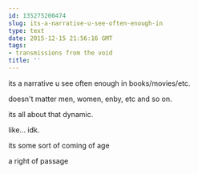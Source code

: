 ```yaml
---
id: 135275200474
slug: its-a-narrative-u-see-often-enough-in
type: text
date: 2015-12-15 21:56:16 GMT
tags:
- transmissions from the void
title: ''
---
```


its a narrative u see often enough in books/movies/etc.

doesn't matter men, women, enby, etc and so on.

its all about that dynamic.

like... idk. 

its some sort of coming of age

a right of passage
